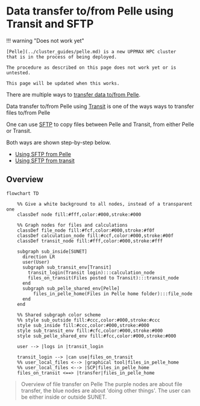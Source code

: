 # Data transfer to/from Pelle using Transit and SFTP

!!! warning "Does not work yet"

    [Pelle](../cluster_guides/pelle.md) is a new UPPMAX HPC cluster
    that is in the process of being deployed.

    The procedure as described on this page does not work yet or is untested.

    This page will be updated when this works.

There are multiple ways to [transfer data to/from Pelle](../cluster_guides/transfer_pelle.md).

Data transfer to/from Pelle using [Transit](../cluster_guides/transit.md)
is one of the ways ways to transfer files to/from Pelle

One can use [SFTP](../software/sftp.md) to copy files between Pelle and Transit,
from either Pelle or Transit.

Both ways are shown step-by-step below.

- [Using SFTP from Pelle](pelle_file_transfer_using_transit_sftp_from_pelle.md)
- [Using SFTP from transit](pelle_file_transfer_using_transit_sftp_from_transit.md)

## Overview

```mermaid
flowchart TD

    %% Give a white background to all nodes, instead of a transparent one
    classDef node fill:#fff,color:#000,stroke:#000

    %% Graph nodes for files and calculations
    classDef file_node fill:#fcf,color:#000,stroke:#f0f
    classDef calculation_node fill:#ccf,color:#000,stroke:#00f
    classDef transit_node fill:#fff,color:#000,stroke:#fff

    subgraph sub_inside[SUNET]
      direction LR
      user(User)
      subgraph sub_transit_env[Transit]
        transit_login(Transit login):::calculation_node
        files_on_transit(Files posted to Transit):::transit_node
      end
      subgraph sub_pelle_shared_env[Pelle]
          files_in_pelle_home(Files in Pelle home folder):::file_node
      end
    end

    %% Shared subgraph color scheme
    %% style sub_outside fill:#ccc,color:#000,stroke:#ccc
    style sub_inside fill:#ccc,color:#000,stroke:#000
    style sub_transit_env fill:#cfc,color:#000,stroke:#000
    style sub_pelle_shared_env fill:#fcc,color:#000,stroke:#000

    user --> |logs in |transit_login

    transit_login --> |can use|files_on_transit
    %% user_local_files <--> |graphical tool|files_in_pelle_home
    %% user_local_files <--> |SCP|files_in_pelle_home
    files_on_transit <==> |transfer|files_in_pelle_home
```

> Overview of file transfer on Pelle
> The purple nodes are about file transfer,
> the blue nodes are about 'doing other things'.
> The user can be either inside or outside SUNET.
